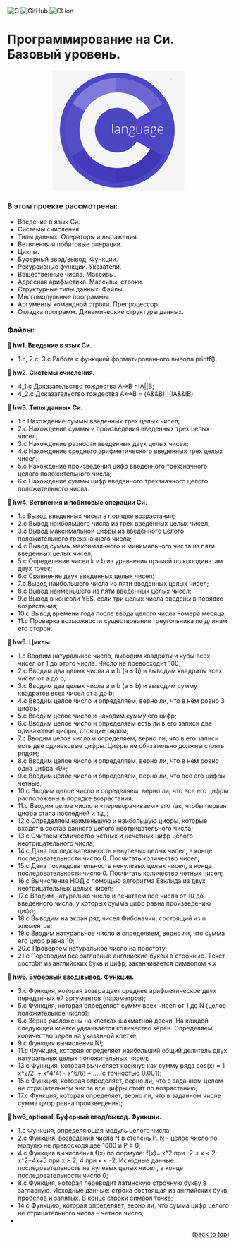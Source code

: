 <a name="readme-top"></a>

![C](https://img.shields.io/badge/c-%2300599C.svg?style=for-the-badge&logo=c&logoColor=white)
![GitHub](https://img.shields.io/badge/github-%23121011.svg?style=for-the-badge&logo=github&logoColor=white)
![CLion](https://img.shields.io/badge/CLion-black?style=for-the-badge&logo=clion&logoColor=white)

# Программирование на Си. Базовый уровень.
<p align="center">
<img src="images/C.png" alt="drawing" width="300"/>
</p>

### В этом проекте рассмотрены: 
- Введение в язык Си.
- Системы счисления.
- Типы данных. Операторы и выражения.
- Ветвления и побитовые операции.
- Циклы.
- Буферный ввод/вывод. Функции.
- Рекурсивные функции. Указатели.
- Вещественные числа. Массивы.
- Адресная арифметика. Массивы, строки.
- Структурные типы данных. Файлы.
- Многомодульные программы.
- Аргументы командной строки. Препроцессор.
- Отладка программ. Динамические структуры данных.

### Файлы:
<strong> &#128194; hw1. Введение в язык Си.</strong> 

* 1.c, 2.c, 3.c Работа с функцией форматированного вывода printf().

<strong> &#128194; hw2. Системы счисления.</strong> 

* 4_1.c Доказательство тождества А->В =!A||B;
* 4_2.c Доказательство тождества А<->В = (A&&B)||(!A&&!B).

<strong> &#128194; hw3. Типы данных Си.</strong> 

* 1.c Нахождение суммы введенных трех целых чисел;
* 2.c Нахождение суммы и произведения введенных трех целых чисел;
* 3.c Нахождение разности введенных двух целых чисел;
* 4.c Нахождение среднего арифметического введенных трех целых чисел;
* 5.c Нахождение произведения цифр введенного трехзначного целого положительного числа;
* 6.c Нахождение суммы цифр введенного трехзначного целого положительного числа.

<strong> &#128194; hw4. Ветвления и побитовые операции Си.</strong> 

* 1.c Вывод введенных чисел в порядке возрастания;
* 2.c Вывод наибольшего числа из трех введенных целых чисел;
* 3.c Вывод максимальной цифры из введенного целого положительного трехзначного числа;
* 4.c Вывод суммы максимального и минимального числа из пяти введенных целых чисел;
* 5.c Определение чисел k и b из уравнения прямой по координатам двух точек;
* 6.c Сравнение двух введенных целых чисел;
* 7.c Вывод наибольшего числа из пяти введенных целых чисел;
* 8.c Вывод наименьшего из пяти введенных целых чисел;
* 9.c Вывод в консоли YES, если три целых числа введены в порядке возрастания;
* 10.c Вывод времени года после ввода целого числа номера месяца;
* 11.c Проверка возможности существования треугольника по длинам его сторон.

<strong> &#128194; hw5. Циклы.</strong> 

* 1.c Вводим натуральное число, выводим квадраты и кубы всех чисел от 1 до этого числа. Число не превосходит 100;
* 2.c Вводим два целых числа a и b (a ≤ b) и выводим квадраты всех чисел от a до b;
* 3.c Вводим два целых числа a и b (a ≤ b) и выводим сумму квадратов всех чисел от a до b;
* 4.c Вводим целое число и определяем, верно ли, что в нём ровно 3 цифры;
* 5.c Вводим целое число и находим сумму его цифр;
* 6.c Вводим целое число и определяем есть ли в его записи две одинаковые цифры, стоящие рядом;
* 7.c Вводим целое число и определяем, верно ли, что в его записи есть две одинаковые цифры. Цифры не обязательно должны стоять рядом;
* 8.c Вводим целое число и определяем, верно ли, что в нём ровно одна цифра «9»;
* 9.c Вводим целое число и определяем, верно ли, что все его цифры четные;
* 10.c Вводим целое число и определяем, верно ли, что все его цифры расположены в порядке возрастания;
* 11.с Вводим целое число и «переворачиваем» его так, чтобы первая цифра стала последней и т.д.;
* 12.c Определяем наименьшую и наибольшую цифры, которые входят в состав данного целого неотрицательного числа;
* 13.c Cчитаем количество четных и нечетных цифр целого неотрицательного числа;
* 14.c Дана последовательность ненулевых целых чисел, в конце последовательности число 0. Посчитать количество чисел;
* 15.c Дана последовательность ненулевых целых чисел, в конце последовательности число 0. Посчитать количество четных чисел;
* 16.c Вычисление НОД с помощью алгоритма Евклида из двух неотрицательных целых чисел;
* 17.c Вводим натурально число и печатаем все числа от 10 до введенного числа, у которых сумма цифр равна произведению цифр;
* 18.c Выводим на экран ряд чисел Фибоначчи, состоящий из n элементов;
* 19.c Вводим натуральное число и определяем, верно ли, что сумма его цифр равна 10;
* 20.c Проверяем натуральное число на простоту;
* 21.c Переводим все заглавные английские буквы в строчные. Tекст состоbn из английских букв и цифр, заканчивается символом «.»

<strong> &#128194; hw6. Буферный ввод/вывод. Функции.</strong> 

* 3.c Функция, которая возвращает среднее арифметическое двух переданных ей аргументов (параметров);
* 5.c Функция, которая определяет сумму всех чисел от 1 до N (целое положительное число);
* 6.c Зёрна разложены на клетках шахматной доски. На каждой следующей клетке удваивается количество зёрен. Определяем количество зерен на указанной клетке;
* 9.c Функция вычисления N!;
* 11.c Функция, которая определяет наибольший общий делитель двух натуральных целых положительных чисел;
* 13.c Функция, которая вычисляет косинус как сумму ряда cos(x) = 1 - x^2/2! + x^4/4! - x^6/6! + ... (с точностью 0.001);
* 15.c Функция, которая определяет, верно ли, что в заданном целом не отрицательном числе все цифры стоят по возрастанию;
* 17.c Функция, которая определяет, верно ли, что в заданном числе сумма цифр равна произведению;

<strong> &#128194; hw6_optional. Буферный ввод/вывод. Функции.</strong> 

* 1.c Функция, определяющая модуль целого числа;
* 2.c Функция, возведения числа N в степень P. N - целое число по модулю не превосходящее 1000 и P ≥ 0;
* 4.c Функция вычисления f(x) по формуле: f(x)= x^2 при -2 ≤ x < 2; x^2+4x+5 при x ≥ 2; 4 при x < -2. Исходные данные: последовательность не нулевых целых чисел, в конце последовательности число 0;
* 8.c Функция, которая переводит латинскую строчную букву в заглавную. Исходные данные: строка состоящая из английских букв, пробелов и запятых. В конце строки символ точка;
* 14.c Функцию, которая определяет, верно ли, что сумма цифр целого не отрицательного числа – четное число;
* 

<p align="right">(<a href="#readme-top">back to top</a>)</p>
